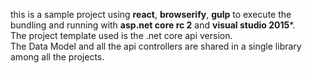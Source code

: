 this is a sample project using **react**, **browserify**, **gulp** to execute the bundling and running with **asp.net core rc 2** and **visual studio 2015***.   
The project template used is the .net core api version.   
The Data Model and all the api controllers are shared in a single library among all the projects.
